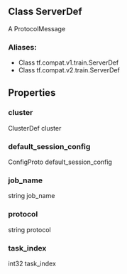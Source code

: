 ## Class ServerDef
A ProtocolMessage
### Aliases:
- Class tf.compat.v1.train.ServerDef
- Class tf.compat.v2.train.ServerDef
## Properties
### cluster
ClusterDef cluster
### default_session_config
ConfigProto default_session_config
### job_name
string job_name
### protocol
string protocol
### task_index
int32 task_index
